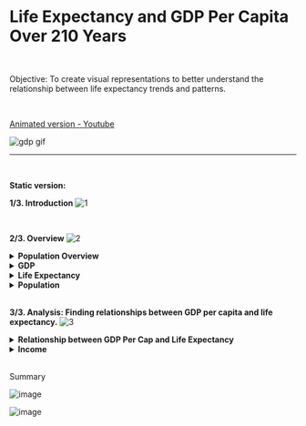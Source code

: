 
# Life Expectancy and GDP Per Capita Over 210 Years

<br>

Objective: To create visual representations to better understand the relationship between life expectancy trends and patterns.

<br>

[Animated version - Youtube](https://www.youtube.com/watch?v=txCmIPfhGic)

![gdp gif](https://github.com/user-attachments/assets/6485f8a2-0d80-4e72-a486-88adc64a6d1b)

---

<br>

**Static version:**

**1/3. Introduction**
![1](https://github.com/user-attachments/assets/77e2dae9-7fd3-4b0e-9449-cb14ce50f8cf)

<br>

**2/3. Overview**
![2](https://github.com/user-attachments/assets/30fcbfed-3885-4d68-a938-fbc625b9d8d8)
<details>

**<summary>Population Overview</summary>**
🔸Out of a total of 189, countries 31 belongs to the OECD.

🔸Asia compromises 59% of the world’s population, totaling 31bn people.

🔸Europe accounts for 20%, with population of 10bn.

🔸Africa and the Americans have populations of similar sizes.

</details>

<details>

**<summary>GDP</summary>**
🔸Over time, trends in life expectancy, GDP, and population growth have evolved significantly.

🔸Around the 1990s, disparities among regional groups in terms of development became increasingly noticeable. 

🔸Europe maintained the highest GDP, while Africa recorded the lowest figures across these metrics.

</details>

<details>

**<summary>Life Expectancy</summary>**

🔸Europe consistently maintained the highest life expectancy globally, while Africa recorded the lowest figures across these metrics.

</details>

<details>

**<summary>Population</summary>**

🔸During the 1950s, there was rapid economic growth globally, with Asia beginning to catch up to Europe.

🔸Population growth has been less significant in most regions, except for Asia - starting from the 1950s, Asia experienced exponential population growth, reaching over 70M people.

</details>


<br>

**3/3. Analysis: Finding relationships between GDP per capita and life expectancy.**
![3](https://github.com/user-attachments/assets/d5e9b9c6-6655-49e6-bb6d-e39bbfab283e)
<details>

**<summary>Relationship between GDP Per Cap and Life Expectancy</summary>**

🔸 Positive correlation between GDP and life expectancy indicates countries with higher GDP tend to have higher life expectancy.

🔸 However, there is a point where improvements in life expectancy remains plateau even GDP continues to increase - this could be due to a higher GDP can improve living conditions like healthcare, but doesn’t necessarily guarantee continued gains in life expectancy beyond a certain level.

</details>

<details>

**<summary>Income</summary>**

🔸 Higher income levels consistently correlate with higher life expectancy across all regions, while lower income levels are associated with reduced life expectancies.

🔸 Europe has the most high-level income earners (note that there’s no data for ‘low’ income).

🔸 Africa has fewer high/mid-level income earners, bur larger proportion of low-income earners.

🔸 In Asia & Americas, mid-income earners are prevalent, with some high-income earners.

</details>


<br>

Summary

![image](https://github.com/user-attachments/assets/bb28535e-c105-494c-866e-c3c380b0eebf)

![image](https://github.com/user-attachments/assets/d5b4cc2d-41ea-4078-bef1-189d032cb6a5)

